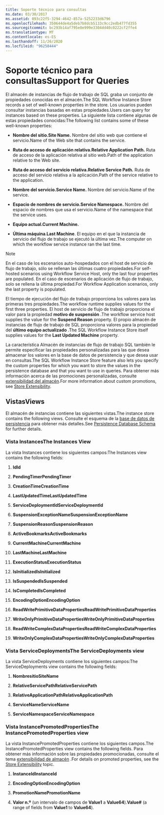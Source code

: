 ```yaml
---
title: Soporte técnico para consultas
ms.date: 03/30/2017
ms.assetid: 093c22f5-3294-4642-857a-5252233d6796
ms.openlocfilehash: 350644de4a5deb7b8dcb5133c9cc2edb477fd355
ms.sourcegitcommit: bc293b14af795e0e999e3304dd40c0222cf2ffe4
ms.translationtype: MT
ms.contentlocale: es-ES
ms.lasthandoff: 11/26/2020
ms.locfileid: "96258444"
---
```

# <a name="support-for-queries"></a><span data-ttu-id="4d4cd-102">Soporte técnico para consultas</span><span class="sxs-lookup"><span data-stu-id="4d4cd-102">Support for Queries</span></span>

<span data-ttu-id="4d4cd-103">El almacén de instancias de flujo de trabajo de SQL graba un conjunto de propiedades conocidas en el almacén.</span><span class="sxs-lookup"><span data-stu-id="4d4cd-103">The SQL Workflow Instance Store records a set of well-known properties in the store.</span></span> <span data-ttu-id="4d4cd-104">Los usuarios pueden consultar instancias basadas en estas propiedades.</span><span class="sxs-lookup"><span data-stu-id="4d4cd-104">Users can query for instances based on these properties.</span></span> <span data-ttu-id="4d4cd-105">La siguiente lista contiene algunas de estas propiedades conocidas:</span><span class="sxs-lookup"><span data-stu-id="4d4cd-105">The following list contains some of these well-known properties:</span></span>  
  
- <span data-ttu-id="4d4cd-106">**Nombre del sitio.**</span><span class="sxs-lookup"><span data-stu-id="4d4cd-106">**Site Name.**</span></span> <span data-ttu-id="4d4cd-107">Nombre del sitio web que contiene el servicio.</span><span class="sxs-lookup"><span data-stu-id="4d4cd-107">Name of the Web site that contains the service.</span></span>  
  
- <span data-ttu-id="4d4cd-108">**Ruta de acceso de aplicación relativa.**</span><span class="sxs-lookup"><span data-stu-id="4d4cd-108">**Relative Application Path.**</span></span> <span data-ttu-id="4d4cd-109">Ruta de acceso de la aplicación relativa al sitio web.</span><span class="sxs-lookup"><span data-stu-id="4d4cd-109">Path of the application relative to the Web site.</span></span>  
  
- <span data-ttu-id="4d4cd-110">**Ruta de acceso del servicio relativa.**</span><span class="sxs-lookup"><span data-stu-id="4d4cd-110">**Relative Service Path.**</span></span> <span data-ttu-id="4d4cd-111">Ruta de acceso del servicio relativa a la aplicación.</span><span class="sxs-lookup"><span data-stu-id="4d4cd-111">Path of the service relative to the application.</span></span>  
  
- <span data-ttu-id="4d4cd-112">**Nombre del servicio.**</span><span class="sxs-lookup"><span data-stu-id="4d4cd-112">**Service Name.**</span></span> <span data-ttu-id="4d4cd-113">Nombre del servicio.</span><span class="sxs-lookup"><span data-stu-id="4d4cd-113">Name of the service.</span></span>  
  
- <span data-ttu-id="4d4cd-114">**Espacio de nombres de servicio.**</span><span class="sxs-lookup"><span data-stu-id="4d4cd-114">**Service Namespace.**</span></span> <span data-ttu-id="4d4cd-115">Nombre del espacio de nombres que usa el servicio.</span><span class="sxs-lookup"><span data-stu-id="4d4cd-115">Name of the namespace that the service uses.</span></span>  
  
- <span data-ttu-id="4d4cd-116">**Equipo actual.**</span><span class="sxs-lookup"><span data-stu-id="4d4cd-116">**Current Machine.**</span></span>  
  
- <span data-ttu-id="4d4cd-117">**Última máquina**.</span><span class="sxs-lookup"><span data-stu-id="4d4cd-117">**Last Machine**.</span></span> <span data-ttu-id="4d4cd-118">El equipo en el que la instancia de servicio del flujo de trabajo se ejecutó la última vez.</span><span class="sxs-lookup"><span data-stu-id="4d4cd-118">The computer on which the workflow service instance ran the last time.</span></span>  
  
> [!NOTE]
> <span data-ttu-id="4d4cd-119">En el caso de los escenarios auto-hospedados con el host de servicio de flujo de trabajo, sólo se rellenan las últimas cuatro propiedades.</span><span class="sxs-lookup"><span data-stu-id="4d4cd-119">For self-hosted scenarios using Workflow Service Host, only the last four properties are populated.</span></span> <span data-ttu-id="4d4cd-120">En el caso de escenarios de aplicación de flujo de trabajo, solo se rellena la última propiedad.</span><span class="sxs-lookup"><span data-stu-id="4d4cd-120">For Workflow Application scenarios, only the last property is populated.</span></span>  
  
 <span data-ttu-id="4d4cd-121">El tiempo de ejecución del flujo de trabajo proporciona los valores para las primeras tres propiedades.</span><span class="sxs-lookup"><span data-stu-id="4d4cd-121">The workflow runtime supplies values for the first three properties.</span></span> <span data-ttu-id="4d4cd-122">El host de servicio de flujo de trabajo proporciona el valor para la propiedad **motivo de suspensión** .</span><span class="sxs-lookup"><span data-stu-id="4d4cd-122">The workflow service host supplies the value for the **Suspend Reason** property.</span></span> <span data-ttu-id="4d4cd-123">El propio almacén de instancias de flujo de trabajo de SQL proporciona valores para la propiedad del **último equipo actualizado** .</span><span class="sxs-lookup"><span data-stu-id="4d4cd-123">The SQL Workflow Instance Store itself supplies values for the **Last Updated Machine** property.</span></span>  
  
 <span data-ttu-id="4d4cd-124">La característica Almacén de instancias de flujo de trabajo SQL también le permite especificar las propiedades personalizadas para las que desea almacenar los valores en la base de datos de persistencia y que desea usar en consultas.</span><span class="sxs-lookup"><span data-stu-id="4d4cd-124">The SQL Workflow Instance Store feature also lets you specify the custom properties for which you want to store the values in the persistence database and that you want to use in queries.</span></span> <span data-ttu-id="4d4cd-125">Para obtener más información acerca de las promociones personalizadas, consulte [extensibilidad del almacén](store-extensibility.md).</span><span class="sxs-lookup"><span data-stu-id="4d4cd-125">For more information about custom promotions, see [Store Extensibility](store-extensibility.md).</span></span>  
  
## <a name="views"></a><span data-ttu-id="4d4cd-126">Vistas</span><span class="sxs-lookup"><span data-stu-id="4d4cd-126">Views</span></span>  

 <span data-ttu-id="4d4cd-127">El almacén de instancias contiene las siguientes vistas.</span><span class="sxs-lookup"><span data-stu-id="4d4cd-127">The instance store contains the following views.</span></span> <span data-ttu-id="4d4cd-128">Consulte el esquema de la [base de datos de persistencia](persistence-database-schema.md) para obtener más detalles.</span><span class="sxs-lookup"><span data-stu-id="4d4cd-128">See [Persistence Database Schema](persistence-database-schema.md) for further details.</span></span>  
  
### <a name="the-instances-view"></a><span data-ttu-id="4d4cd-129">Vista Instances</span><span class="sxs-lookup"><span data-stu-id="4d4cd-129">The Instances View</span></span>  

 <span data-ttu-id="4d4cd-130">La vista Instances contiene los siguientes campos:</span><span class="sxs-lookup"><span data-stu-id="4d4cd-130">The Instances view contains the following fields:</span></span>  
  
1. <span data-ttu-id="4d4cd-131">**Id**</span><span class="sxs-lookup"><span data-stu-id="4d4cd-131">**Id**</span></span>  
  
2. <span data-ttu-id="4d4cd-132">**PendingTimer**</span><span class="sxs-lookup"><span data-stu-id="4d4cd-132">**PendingTimer**</span></span>  
  
3. <span data-ttu-id="4d4cd-133">**CreationTime**</span><span class="sxs-lookup"><span data-stu-id="4d4cd-133">**CreationTime**</span></span>  
  
4. <span data-ttu-id="4d4cd-134">**LastUpdatedTime**</span><span class="sxs-lookup"><span data-stu-id="4d4cd-134">**LastUpdatedTime**</span></span>  
  
5. <span data-ttu-id="4d4cd-135">**ServiceDeploymentId**</span><span class="sxs-lookup"><span data-stu-id="4d4cd-135">**ServiceDeploymentId**</span></span>  
  
6. <span data-ttu-id="4d4cd-136">**SuspensionExceptionName**</span><span class="sxs-lookup"><span data-stu-id="4d4cd-136">**SuspensionExceptionName**</span></span>  
  
7. <span data-ttu-id="4d4cd-137">**SuspensionReason**</span><span class="sxs-lookup"><span data-stu-id="4d4cd-137">**SuspensionReason**</span></span>  
  
8. <span data-ttu-id="4d4cd-138">**ActiveBookmarks**</span><span class="sxs-lookup"><span data-stu-id="4d4cd-138">**ActiveBookmarks**</span></span>  
  
9. <span data-ttu-id="4d4cd-139">**CurrentMachine**</span><span class="sxs-lookup"><span data-stu-id="4d4cd-139">**CurrentMachine**</span></span>  
  
10. <span data-ttu-id="4d4cd-140">**LastMachine**</span><span class="sxs-lookup"><span data-stu-id="4d4cd-140">**LastMachine**</span></span>  
  
11. <span data-ttu-id="4d4cd-141">**ExecutionStatus**</span><span class="sxs-lookup"><span data-stu-id="4d4cd-141">**ExecutionStatus**</span></span>  
  
12. <span data-ttu-id="4d4cd-142">**IsInitialized**</span><span class="sxs-lookup"><span data-stu-id="4d4cd-142">**IsInitialized**</span></span>  
  
13. <span data-ttu-id="4d4cd-143">**IsSuspended**</span><span class="sxs-lookup"><span data-stu-id="4d4cd-143">**IsSuspended**</span></span>  
  
14. <span data-ttu-id="4d4cd-144">**IsCompleted**</span><span class="sxs-lookup"><span data-stu-id="4d4cd-144">**IsCompleted**</span></span>  
  
15. <span data-ttu-id="4d4cd-145">**EncodingOption**</span><span class="sxs-lookup"><span data-stu-id="4d4cd-145">**EncodingOption**</span></span>  
  
16. <span data-ttu-id="4d4cd-146">**ReadWritePrimitiveDataProperties**</span><span class="sxs-lookup"><span data-stu-id="4d4cd-146">**ReadWritePrimitiveDataProperties**</span></span>  
  
17. <span data-ttu-id="4d4cd-147">**WriteOnlyPrimitiveDataProperties**</span><span class="sxs-lookup"><span data-stu-id="4d4cd-147">**WriteOnlyPrimitiveDataProperties**</span></span>  
  
18. <span data-ttu-id="4d4cd-148">**ReadWriteComplexDataProperties**</span><span class="sxs-lookup"><span data-stu-id="4d4cd-148">**ReadWriteComplexDataProperties**</span></span>  
  
19. <span data-ttu-id="4d4cd-149">**WriteOnlyComplexDataProperties**</span><span class="sxs-lookup"><span data-stu-id="4d4cd-149">**WriteOnlyComplexDataProperties**</span></span>  
  
### <a name="the-servicedeployments-view"></a><span data-ttu-id="4d4cd-150">Vista ServiceDeployments</span><span class="sxs-lookup"><span data-stu-id="4d4cd-150">The ServiceDeployments view</span></span>  

 <span data-ttu-id="4d4cd-151">La vista ServiceDeployments contiene los siguientes campos:</span><span class="sxs-lookup"><span data-stu-id="4d4cd-151">The ServiceDeployments view contains the following fields:</span></span>  
  
1. <span data-ttu-id="4d4cd-152">**Nombresitio**</span><span class="sxs-lookup"><span data-stu-id="4d4cd-152">**SiteName**</span></span>  
  
2. <span data-ttu-id="4d4cd-153">**RelativeServicePath**</span><span class="sxs-lookup"><span data-stu-id="4d4cd-153">**RelativeServicePath**</span></span>  
  
3. <span data-ttu-id="4d4cd-154">**RelativeApplicationPath**</span><span class="sxs-lookup"><span data-stu-id="4d4cd-154">**RelativeApplicationPath**</span></span>  
  
4. <span data-ttu-id="4d4cd-155">**ServiceName**</span><span class="sxs-lookup"><span data-stu-id="4d4cd-155">**ServiceName**</span></span>  
  
5. <span data-ttu-id="4d4cd-156">**ServiceNamespace**</span><span class="sxs-lookup"><span data-stu-id="4d4cd-156">**ServiceNamespace**</span></span>  
  
### <a name="the-instancepromotedproperties-view"></a><span data-ttu-id="4d4cd-157">Vista InstancePromotedProperties</span><span class="sxs-lookup"><span data-stu-id="4d4cd-157">The InstancePromotedProperties view</span></span>  

 <span data-ttu-id="4d4cd-158">La vista InstancePromotedProperties contiene los siguientes campos.</span><span class="sxs-lookup"><span data-stu-id="4d4cd-158">The InstancePromotedProperties view contains the following fields.</span></span> <span data-ttu-id="4d4cd-159">Para obtener más información sobre las propiedades promocionadas, consulte el tema [extensibilidad de almacén](store-extensibility.md) .</span><span class="sxs-lookup"><span data-stu-id="4d4cd-159">For details on promoted properties, see the [Store Extensibility](store-extensibility.md) topic.</span></span>  
  
1. <span data-ttu-id="4d4cd-160">**InstanceId**</span><span class="sxs-lookup"><span data-stu-id="4d4cd-160">**InstanceId**</span></span>  
  
2. <span data-ttu-id="4d4cd-161">**EncodingOption**</span><span class="sxs-lookup"><span data-stu-id="4d4cd-161">**EncodingOption**</span></span>  
  
3. <span data-ttu-id="4d4cd-162">**PromotionName**</span><span class="sxs-lookup"><span data-stu-id="4d4cd-162">**PromotionName**</span></span>  
  
4. <span data-ttu-id="4d4cd-163">**Valor n.º** (un intervalo de campos de **Value1** a **Value64**).</span><span class="sxs-lookup"><span data-stu-id="4d4cd-163">**Value#** (a range of fields from **Value1** to **Value64**).</span></span>
